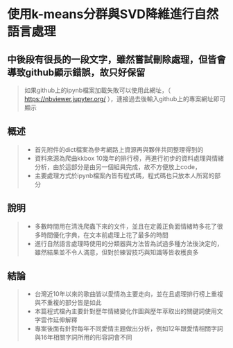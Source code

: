 # 使用k-means分群與SVD降維進行自然語言處理
## 中後段有很長的一段文字，雖然嘗試刪除處理，但皆會導致github顯示錯誤，故只好保留
>如果github上的ipynb檔案加載失敗可以使用此網址，（   https://nbviewer.jupyter.org/  ），連接過去後輸入github上的專案網址即可顯示<br />

## 概述
> * 首先附件的dict檔案為參考網路上資源再與夥伴共同整理得到的<br />
> * 資料來源為爬曲kkbox 10幾年的排行榜，再進行初步的資料處理與情緒分析，由於這部分是由另一個組員完成，故不方便放上code，<br />
> * 主要處理方式於ipynb檔案內皆有程式碼，程式碼也只放本人所寫的部分<br />

## 說明
> * 多數時間用在清洗爬蟲下來的文件，並且在定義正負面情緒時多花了很多時間優化字典，在文本前處理上花了最多的時間<br />
> * 進行自然語言處理時使用的分類器與方法皆為試過多種方法後決定的，雖然結果並不令人滿意，但對於練習技巧與知識等皆收穫良多<br />

## 結論
> * 台灣近10年以來的歌曲皆以愛情為主要走向，並在且處理排行榜上重複與不重複的部分皆是如此<br />
> * 本篇程式檔內主要針對歷年情緒變化作圖與歷年萃取出的關鍵詞使用文字雲作延伸解釋
> * 專案後面有針對每年不同愛情主題做出分析，例如12年跟愛情相關字詞與16年相關字詞所用的形容詞會不同
